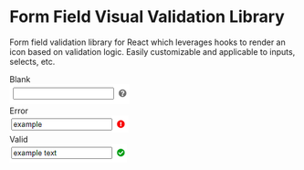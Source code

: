 # Form Field Visual Validation Library

Form field validation library for React which leverages hooks to render an icon based on validation logic. Easily customizable and applicable to inputs, selects, etc.

Blank<br />
<img src="blank.PNG" /> 
<br />Error<br />
<img src="error.PNG" /> 
<br />Valid<br />
<img src="valid.PNG" /> 
